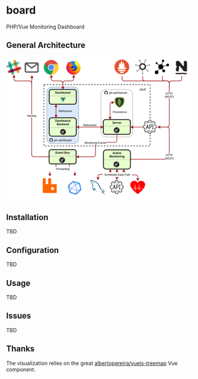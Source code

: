 # board
PHP/Vue Monitoring Dashboard

## General Architecture

![General Architecture](https://github.com/ph-ash/documentation/blob/master/architecture-board.png)

## Installation

TBD

## Configuration

TBD

## Usage

TBD

## Issues

TBD

## Thanks

The visualization relies on the great [albertopereira/vuejs-treemap](https://github.com/albertopereira/vuejs-treemap) Vue component.
